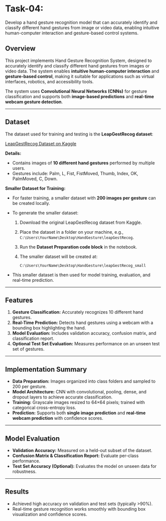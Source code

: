 # Task-04:
Develop a hand gesture recognition model that can accurately identify and classify different hand gestures from image or video data, enabling intuitive human-computer interaction and gesture-based control systems.

## Overview

This project implements Hand Gesture Recognition System, designed to accurately identify and classify different hand gestures from images or video data. The system enables **intuitive human-computer interaction** and **gesture-based control**, making it suitable for applications such as virtual interfaces, robotics, and accessibility tools.

The system uses **Convolutional Neural Networks (CNNs)** for gesture classification and supports both **image-based predictions** and **real-time webcam gesture detection**.

---

## Dataset

The dataset used for training and testing is the **LeapGestRecog dataset**:

[LeapGestRecog Dataset on Kaggle](https://www.kaggle.com/gti-upm/leapgestrecog)

**Details:**

* Contains images of **10 different hand gestures** performed by multiple users.
* Gestures include: Palm, L, Fist, FistMoved, Thumb, Index, OK, PalmMoved, C, Down.

**Smaller Dataset for Training:**

* For faster training, a smaller dataset with **200 images per gesture** can be created locally.
* To generate the smaller dataset:

  1. Download the original LeapGestRecog dataset from Kaggle.
  2. Place the dataset in a folder on your machine, e.g., `C:\Users\YourName\Desktop\HandGesture\leapGestRecog`.
  3. Run the **Dataset Preparation code block** in the notebook.
  4. The smaller dataset will be created at:

     ```
     C:\Users\YourName\Desktop\HandGesture\leapGestRecog_small
     ```
* This smaller dataset is then used for model training, evaluation, and real-time prediction.

---

## Features

1. **Gesture Classification:** Accurately recognizes 10 different hand gestures.
2. **Real-Time Prediction:** Detects hand gestures using a webcam with a bounding box highlighting the hand.
3. **Model Evaluation:** Includes validation accuracy, confusion matrix, and classification report.
4. **Optional Test Set Evaluation:** Measures performance on an unseen test set of gestures.

---

## Implementation Summary

* **Data Preparation:** Images organized into class folders and sampled to 200 per gesture.
* **Model Architecture:** CNN with convolutional, pooling, dense, and dropout layers to achieve accurate classification.
* **Training:** Grayscale images resized to 64×64 pixels; trained with categorical cross-entropy loss.
* **Prediction:** Supports both **single image prediction** and **real-time webcam prediction** with confidence scores.

---

## Model Evaluation

* **Validation Accuracy:** Measured on a held-out subset of the dataset.
* **Confusion Matrix & Classification Report:** Evaluate per-class performance.
* **Test Set Accuracy (Optional):** Evaluates the model on unseen data for robustness.

---

## Results

* Achieved high accuracy on validation and test sets (typically >90%).
* Real-time gesture recognition works smoothly with bounding box visualization and confidence scores.

